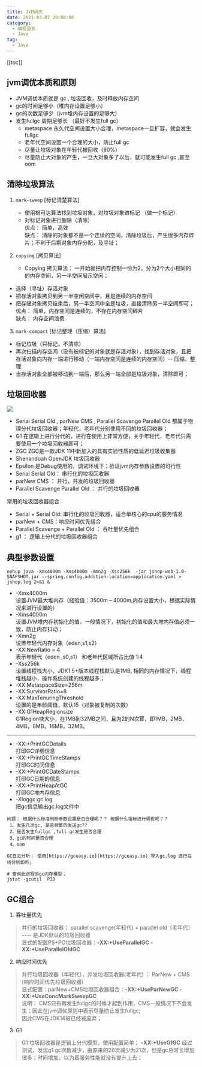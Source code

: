```yaml
---
title: JVM调优
date: 2021-03-07 20:08:00
category: 
  - 编程语言
  - Java
tag: 
  - Java
---
```


<!-- more -->
[[toc]]

## jvm调优本质和原则

- JVM调优本质就是 gc , 垃圾回收，及时释放内存空间
- gc的时间足够小（堆内存设置足够小）
- gc的次数足够少（jvm堆内存设置的足够大）
- 发生fullgc 周期足够长 （最好不发生full gc）
  - metaspace 永久代空间设置大小合理，metaspace一旦扩容，就会发生fullgc
  - 老年代空间设置一个合理的大小，防止full gc
  - 尽量让垃圾对象在年轻代被回收（90%）
  - 尽量防止大对象的产生，一旦大对象多了以后，就可能发生full gc ,甚至oom

## 清除垃圾算法

1. `mark-sweep`  [标记清楚算法]
    - 使用根可达算法找到垃圾对象，对垃圾对象进标记 （做一个标记）
    - 对标记对象进行删除（清除）<br/>
    优点： 简单，高效 <br/>
    缺点： 清除的对象都不是一个连续的空间，清除垃圾后，产生很多内存碎片；不利于后期对象内存分配，及寻址；

2. `copying` [拷贝算法]
    - Copying 拷贝算法： 一开始就把内存控制一份为2，分为2个大小相同的的内存空间，另一半空间展示空闲；
 - 选择（寻址）存活对象
 - 把存活对象拷贝到另一半空闲空间中，且是连续的内存空间
 - 把存储对象拷贝结束后，另一半空间中全是垃圾，直接清除另一半空间即可；<br/>
    优点： 简单，内存空间是连续的，不存在内存空间碎片<br/>
    缺点： 内存空间浪费<br/>

3. `mark-compact` [标记整理（压缩）算法]
 - 标记垃圾（只标记，不清除）
 - 再次扫描内存空间（没有被标记的对象就是存活对象），找到存活对象，且把存活对象向内存一端进行移动（一端内存空间是连续的内存空间）-- 压缩，整理
 - 当存活对象全部被移动到一端后，那么另一端全部是垃圾对象，清除即可；

## 垃圾回收器

![](https://s3.ax1x.com/2021/01/29/yCY9iV.png)

- Serial Serial Old , parNew CMS , Parallel Scavenge Parallel Old  都属于物理分代垃圾回收器；年轻代，老年代分别使用不同的垃圾回收器；
- G1 在逻辑上进行分代的，进行在使用上非常方便，关于年轻代，老年代只需要使用一个垃圾回收器即可；
- ZGC  ZGC是一款JDK 11中新加入的具有实验性质的低延迟垃圾收集器
- Shenandoah OpenJDK 垃圾回收器
- Epsilon 是Debug使用的，调试环境下：验证jvm内存参数设置的可行性
- Serial Serial Old： 串行化的垃圾回收器
- parNew CMS ： 并行，并发的垃圾回收器
- Parallel Scavenge Parallel Old ： 并行的垃圾回收器

常用的垃圾回收器组合：

- Serial + Serial Old: 串行化的垃圾回收器，适合单核心的cpu的服务情况
- parNew + CMS：响应时间优先组合
- Parallel Scavenge + Parallel Old ： 吞吐量优先组合
- g1 ： 逻辑上分代的垃圾回收器组合

## 典型参数设置

```
nohup java -Xmx4000m -Xms4000m -Xmn2g -Xss256k  -jar jshop-web-1.0-SNAPSHOT.jar --spring.config.addition-location=application.yaml > jshop.log 2>&1 &
```

- -Xmx4000m  <br/> 设置JVM最大堆内存（经验值：3500m – 4000m,内存设置大小，根据实际情况来进行设置的）
- -Xms4000m  <br/> 设置JVM堆内存初始化的值，一般情况下，初始化的值和最大堆内存值必须一致，防止内存抖动；
- -Xmn2g <br/> 设置年轻代内存对象（eden,s1,s2）
- -XX:NewRatio = 4  <br/> 表示年轻代（eden ,s0,s1） 和老年代区域所占比值 1:4
- -Xss256k <br/> 设置线程栈大小，JDK1.5+版本线程栈默认是1MB, 相同的内存情况下，线程堆栈越小，操作系统创建的线程越多；
- -XX:MetaspaceSize=256m <br/>
- -XX:SurvivorRatio=8 <br/>
- -XX:MaxTenuringThreshold <br/> 设置的是年龄阈值，默认15（对象被复制的次数）
- -XX:G1HeapRegionsize <br/> G1Region块大小，在1MB到32MB之间，且为2的N次幂，即1MB，2MB，4MB，8MB，16MB，32MB。

---

- -XX:+PrintGCDetails <br/>打印GC详细信息
- -XX:+PrintGCTimeStamps <br/>打印GC时间信息
- -XX:+PrintGCDateStamps <br/>打印GC日期的信息
- -XX:+PrintHeapAtGC <br/>打印GC堆内存信息
- -Xloggc:gc.log <br/>把gc信息输出gc.log文件中

```
问题： 根据什么标准判断参数设置是否合理呢？？ 根据什么指标进行调优呢？？
 1、发生几次gc, 是否频繁的发送gc??
 2、是否发生fullgc ,full gc发生是否合理
 3、gc的时间是否合理
 4、oom

GC日志分析： 使用[https://gceasy.io](https://gceasy.io) 导入gc.log 进行在线分析即可;

# 查询此进程的gc内存模型；
jstat -gcutil  PID  
```

## GC组合

1. 吞吐量优先

> 并行的垃圾回收器： parallel scavenge(年轻代) + parallel old（老年代） ---- 是JDK默认的垃圾回收器<br/>
> 显式的配置PS+PO垃圾回收器：**-XX:+UseParallelGC -XX:+UseParallelOldGC**

2. 响应时间优先

> 并行垃圾回收器（年轻代），并发垃圾回收器(老年代) ： ParNew + CMS (响应时间优先垃圾回收器)<br/>
> 显式配置：parNew+CMS垃圾回收器组合：**-XX:+UseParNewGC -XX:+UseConcMarkSweepGC**  <br/>
> 说明： CMS只有再发生fullgc的时候才起到作用，CMS一般情况下不会发生；因此在jvm调优原则中表示尽量防止发生fullgc; <br/>
> 因此CMS在JDK14被已经被废弃；<br/>

3. G1

> G1 垃圾回收器是逻辑上分代模型，使用配置简单；
> **-XX:+UseG1GC**
> 经过测试，发现g1 gc次数减少，由原来的28次减少为21次，但是gc总时长增加很多；时间增加，以为着服务性能就没有提升上去；
